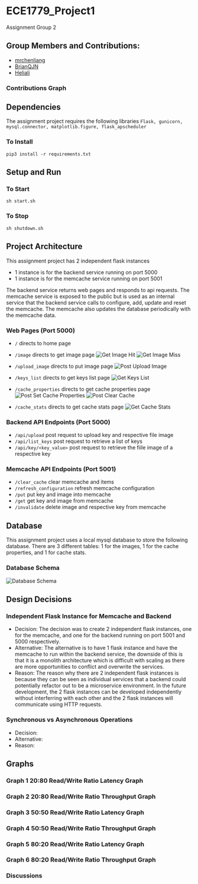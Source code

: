 # ECE1779_Project1
Assignment Group 2

## Group Members and Contributions:
- [mrchenliang](https://github.com/mrchenliang)
- [BrianQJN](https://github.com/BrianQJN)
- [Heliali](https://github.com/Heliali)
### Contributions Graph
<!-- Insert Graph Here -->

## Dependencies
The assignment project requires the following libraries `Flask, gunicorn, mysql.connector, matplotlib.figure, flask_apscheduler`
### To Install
`pip3 install -r requirements.txt`
## Setup and Run
### To Start
`sh start.sh`
### To Stop
`sh shutdown.sh`

## Project Architecture
This assignment project has 2 independent flask instances
- 1 instance is for the backend service running on port 5000
- 1 instance is for the memcache service running on port 5001

The backend service returns web pages and responds to api requests. The memcache service is exposed to the public but is used as an internal service that the backend service calls to configure, add, update and reset the memcache. The memcache also updates the database periodically with the memcache data.

### Web Pages (Port 5000)
- `/` directs to home page
- `/image` directs to get image page
![Get Image Hit](https://github.com/mrchenliang/ECE1779_Project1/blob/main/static/get%20image%20hit%20%26%post%clear_cache.jpeg)
![Get Image Miss](https://github.com/mrchenliang/ECE1779_Project1/blob/main/static/get%20image%20miss.jpeg)

- `/upload_image` directs to put image page
![Post Upload Image](https://github.com/mrchenliang/ECE1779_Project1/blob/main/static/post%20upload_image.jpeg)

- `/keys_list` directs to get keys list page
![Get Keys List](https://github.com/mrchenliang/ECE1779_Project1/blob/main/static/get%20keys_list%20%26%20get%20cache_stats.jpeg)

- `/cache_properties` directs to get cache properties page
![Post Set Cache Properties](https://github.com/mrchenliang/ECE1779_Project1/blob/main/static/post%20cache_properties.jpeg)
![Post Clear Cache](https://github.com/mrchenliang/ECE1779_Project1/blob/main/static/get%20image%20hit%20%26%post%clear_cache.jpeg)

- `/cache_stats` directs to get cache stats page
![Get Cache Stats](https://github.com/mrchenliang/ECE1779_Project1/blob/main/static/get%20keys_list%20%26%20get%20cache_stats.jpeg)

### Backend API Endpoints (Port 5000)
- `/api/upload` post request to upload key and respective file image
- `/api/list_keys` post request to retrieve a list of keys
- `/api/key/<key_value>` post request to retrieve the fiile image of a respective key

### Memcache API Endpoints (Port 5001)
- `/clear_cache` clear memcache and items
- `/refresh_configuration` refresh memcache configuration
- `/put` put key and image into memcache
- `/get` get key and image from memcache
- `/invalidate` delete image and respective key from memcache

## Database
This assignment project uses a local mysql database to store the following database. There are 3 different tables: 1 for the images, 1 for the cache properties, and 1 for cache stats.

### Database Schema
![Database Schema](https://github.com/mrchenliang/ECE1779_Project1/blob/main/static/database_schema.jpeg)

## Design Decisions

### Independent Flask Instance for Memcache and Backend
- Decision: The decision was to create 2 independent flask instances, one for the memcache, and one for the backend running on port 5001 and 5000 respectively. 
- Alternative: The alternative is to have 1 flask instance and have the memcache to run within the backend service, the downside of this is that it is a monolith architecture which is difficult with scaling as there are more opportunities to conflict and overwrite the services.
- Reason: The reason why there are 2 independent flask instances is because they can be seen as individual services that a backend could potentially refactor out to be a microservice environment. In the future development, the 2 flask instances can be developed independently without interferring with each other and the 2 flask instances will communicate using HTTP requests.

### Synchronous vs Asynchronous Operations
- Decision: 
- Alternative: 
- Reason:
## Graphs

### Graph 1 20:80 Read/Write Ratio Latency Graph
### Graph 2 20:80 Read/Write Ratio Throughput Graph
### Graph 3 50:50 Read/Write Ratio Latency Graph
### Graph 4 50:50 Read/Write Ratio Throughput Graph
### Graph 5 80:20 Read/Write Ratio Latency Graph
### Graph 6 80:20 Read/Write Ratio Throughput Graph
### Discussions



